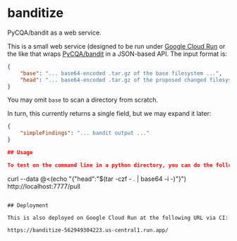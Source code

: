 # banditize
PyCQA/bandit as a web service.

This is a small web service (designed to be run under [Google Cloud Run](https://cloud.google.com/run) or the like that wraps [PyCQA/bandit](https://github.com/PyCQA/bandit) in a JSON-based API.  The input format is:

```json
{
    "base": "... base64-encoded .tar.gz of the base filesystem ...",
    "head": "... base64-encoded .tar.gz of the proposed changed filesystem ..."
}
```

You may omit `base` to scan a directory from scratch.

In turn, this currently returns a single field, but we may expand it later:

```json
{
    "simpleFindings": "... bandit output ..."
}

## Usage

To test on the command line in a python directory, you can do the following:

```
curl --data @<(echo "{\"head\":\"$(tar -czf - . | base64 -i -)\"}") http://localhost:7777/pull
```

## Deployment

This is also deployed on Google Cloud Run at the following URL via CI:

https://banditize-562949304223.us-central1.run.app/